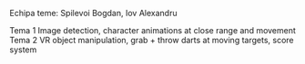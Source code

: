 Echipa teme: Spilevoi Bogdan, Iov Alexandru

Tema 1
Image detection, character animations at close range and movement
Tema 2
VR object manipulation, grab + throw darts at moving targets, score system
